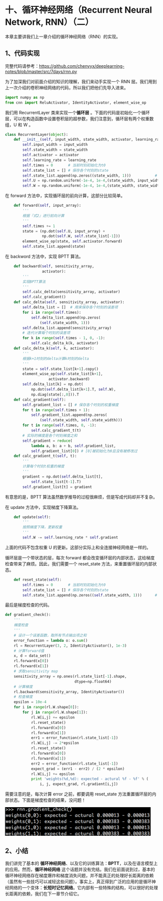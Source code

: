 # 十、循环神经网络（Recurrent Neural Network, RNN）（二）

本章主要讲我们上一章介绍的循环神经网络（RNN）的实现。

## 1、代码实现

完整代码请参考：https://github.com/chenyyx/deeplearning-notes/blob/master/src/7days/rnn.py

为了加深我们对前面介绍的知识的理解，我们来动手实现一个 RNN 层。我们用到上一次介绍的卷积神经网络的代码，所以我们把他们先导入进来。

```python
import numpy as np
from cnn import ReluActivator, IdentityActivator, element_wise_op
```

我们用 RecurrentLayer 类来实现一个**循环层** 。下面的代码是初始化一个循环层，可以在构造函数中设置卷积层的超参数，我们注意到，循环层有两个权重数组，U 和 W 。

```python
class RecurrentLayer(object):
    def __init__(self, input_width, state_width, activator, learning_rate):
        self.input_width = input_width
        self.state_width = state_width
        self.activator = activator
        self.learning_rate = learning_rate
        self.times = 0       # 当前时刻初始化为t0
        self.state_list = [] # 保存各个时刻的state
        self.state_list.append(np.zeros((state_width, 1)))           # 初始化s0
        self.U = np.random.uniform(-1e-4, 1e-4,(state_width, input_width))  # 初始化U
        self.W = np.random.uniform(-1e-4, 1e-4,(state_width, state_width))  # 初始化W
```

在 forward 方法中，实现循环层的前向计算，这部分比较简单。

```python
    def forward(self, input_array):
        '''
        根据『式2』进行前向计算
        '''
        self.times += 1
        state = (np.dot(self.U, input_array) +
                 np.dot(self.W, self.state_list[-1]))
        element_wise_op(state, self.activator.forward)
        self.state_list.append(state)
```

在 backword 方法中，实现 BPTT 算法。

```python
    def backward(self, sensitivity_array, 
                 activator):
        '''
        实现BPTT算法
        '''
        self.calc_delta(sensitivity_array, activator)
        self.calc_gradient()
    def calc_delta(self, sensitivity_array, activator):
        self.delta_list = []  # 用来保存各个时刻的误差项
        for i in range(self.times):
            self.delta_list.append(np.zeros(
                (self.state_width, 1)))
        self.delta_list.append(sensitivity_array)
        # 迭代计算每个时刻的误差项
        for k in range(self.times - 1, 0, -1):
            self.calc_delta_k(k, activator)
    def calc_delta_k(self, k, activator):
        '''
        根据k+1时刻的delta计算k时刻的delta
        '''
        state = self.state_list[k+1].copy()
        element_wise_op(self.state_list[k+1],
                    activator.backward)
        self.delta_list[k] = np.dot(
            np.dot(self.delta_list[k+1].T, self.W),
            np.diag(state[:,0])).T
    def calc_gradient(self):
        self.gradient_list = [] # 保存各个时刻的权重梯度
        for t in range(self.times + 1):
            self.gradient_list.append(np.zeros(
                (self.state_width, self.state_width)))
        for t in range(self.times, 0, -1):
            self.calc_gradient_t(t)
        # 实际的梯度是各个时刻梯度之和
        self.gradient = reduce(
            lambda a, b: a + b, self.gradient_list,
            self.gradient_list[0]) # [0]被初始化为0且没有被修改过
    def calc_gradient_t(self, t):
        '''
        计算每个时刻t权重的梯度
        '''
        gradient = np.dot(self.delta_list[t],
            self.state_list[t-1].T)
        self.gradient_list[t] = gradient
```

有意思的是，BPTT 算法虽然数学推导的过程很麻烦，但是写成代码却并不复杂。

在 update 方法中，实现梯度下降算法。

```python
    def update(self):
        '''
        按照梯度下降，更新权重
        '''
        self.W -= self.learning_rate * self.gradient
```

上面的代码不包含权重 U 的更新。这部分实际上和全连接神经网络是一样的。

循环层是一个带状态的层，每次 forward 都会改变循环层的内部状态，这给梯度检查带来了麻烦。因此，我们需要一个 reset_state 方法，来重置循环层的内部状态。

```python
    def reset_state(self):
        self.times = 0       # 当前时刻初始化为t0
        self.state_list = [] # 保存各个时刻的state
        self.state_list.append(np.zeros((self.state_width, 1)))      # 初始化s0
```

最后是梯度检查的代码。

```python
def gradient_check():
    '''
    梯度检查
    '''
    # 设计一个误差函数，取所有节点输出项之和
    error_function = lambda o: o.sum()
    rl = RecurrentLayer(3, 2, IdentityActivator(), 1e-3)
    # 计算forward值
    x, d = data_set()
    rl.forward(x[0])
    rl.forward(x[1])
    # 求取sensitivity map
    sensitivity_array = np.ones(rl.state_list[-1].shape,
                                dtype=np.float64)
    # 计算梯度
    rl.backward(sensitivity_array, IdentityActivator())
    # 检查梯度
    epsilon = 10e-4
    for i in range(rl.W.shape[0]):
        for j in range(rl.W.shape[1]):
            rl.W[i,j] += epsilon
            rl.reset_state()
            rl.forward(x[0])
            rl.forward(x[1])
            err1 = error_function(rl.state_list[-1])
            rl.W[i,j] -= 2*epsilon
            rl.reset_state()
            rl.forward(x[0])
            rl.forward(x[1])
            err2 = error_function(rl.state_list[-1])
            expect_grad = (err1 - err2) / (2 * epsilon)
            rl.W[i,j] += epsilon
            print 'weights(%d,%d): expected - actural %f - %f' % (
                i, j, expect_grad, rl.gradient[i,j])
```

需要注意的是，每次计算 error 之前，都要调用 reset_state 方法重置循环层的内部状态。下面是梯度检查的结果，没问题！

![](../images/xy/xy_10_1.png)

## 2、小结

我们讲完了基本的 **循环神经网络**、以及它的训练算法：**BPTT**，以及在语言模型上的应用。然而，**循环神经网络** 这个话题并没有完结。我们在前面说到过，基本的循环神经网络存在梯度爆炸和梯度消失问题，并不能真正的处理好长距离的依赖（虽然有一些技巧可以减轻这些问题）。事实上，真正得到广泛的应用的是循环神经网络的一个变体：**长短时记忆网络**。它内部有一些特殊的结构，可以很好的处理长距离的依赖，我们在下一章节介绍它。